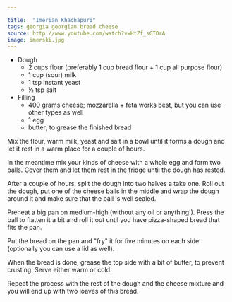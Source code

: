 ```yaml
---

title:  "Imerian Khachapuri"
tags: georgia georgian bread cheese
source: http://www.youtube.com/watch?v=HtZf_sGTOrA
image: imerski.jpg
---
```

* Dough
  * 2 cups flour (preferably 1 cup bread flour + 1 cup all purpose flour)
  * 1 cup (sour) milk
  * 1 tsp instant yeast
  * ½ tsp salt
* Filling
  * 400 grams cheese; mozzarella + feta works best, but you can use other types as well
  * 1 egg
  * butter; to grease the finished bread

Mix the flour, warm milk, yeast and salt in a bowl until it forms a dough and let it rest in a warm place for a couple of hours.

In the meantime mix your kinds of cheese with a whole egg and form two balls. Cover them and let them rest in the fridge until the dough has rested.

After a couple of hours, split the dough into two halves a take one. Roll out the dough, put one of the cheese balls in the middle and wrap the dough around it and make sure that the ball is well sealed.

Preheat a big pan on medium-high (without any oil or anything!). Press the ball to flatten it a bit and roll it out until you have pizza-shaped bread that fits the pan.

Put the bread on the pan and "fry" it for five minutes on each side (optionally you can use a lid as well).

When the bread is done, grease the top side with a bit of butter, to prevent crusting. Serve either warm or cold.

Repeat the process with the rest of the dough and the cheese mixture and you will end up with two loaves of this bread.
